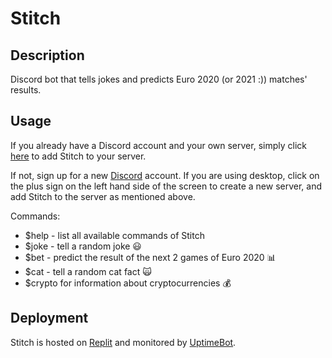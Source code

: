 # Stitch
## Description
Discord bot that tells jokes and predicts Euro 2020 (or 2021 :)) matches' results.

## Usage
If you already have a Discord account and your own server, simply click [here](https://discord.com/oauth2/authorize?client_id=855056579598352414&permissions=0&scope=bot)
to add Stitch to your server.

If not, sign up for a new [Discord](https://discord.com/) account. If you are using desktop, click on the plus sign on the left hand side of the screen to create a new server, and add Stitch to the server as mentioned above.

Commands:
* $help - list all available commands of Stitch
* $joke - tell a random joke :smiley:
* $bet - predict the result of the next 2 games of Euro 2020 :bar_chart:
* $cat - tell a random cat fact :scream_cat:
* $crypto for information about cryptocurrencies :moneybag:

  

## Deployment
Stitch is hosted on [Replit](https://replit.com/) and monitored by [UptimeBot](https://uptimerobot.com/).
